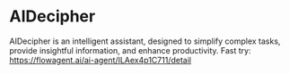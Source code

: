 # AIDecipher
AIDecipher is an intelligent assistant, designed to simplify complex tasks, provide insightful information, and enhance productivity.
Fast try: https://flowagent.ai/ai-agent/ILAex4p1C711/detail
